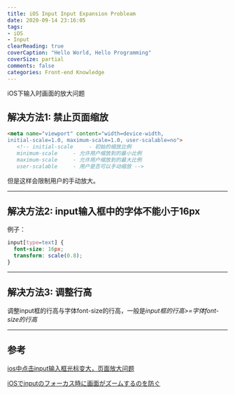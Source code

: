 ```yaml
---
title: iOS Input Input Expansion Probleam
date: 2020-09-14 23:16:05
tags:
- iOS
- Input
clearReading: true
coverCaption: "Hello World, Hello Programming"
coverSize: partial
comments: false
categories: Front-end Knowledge
---
```

iOS下输入时画面的放大问题
<!--more-->
## 解决方法1: 禁止页面缩放
```html
<meta name="viewport" content="width=device-width,
initial-scale=1.0, maximum-scale=1.0, user-scalable=no">
   <!-- initial-scale     - 初始的缩放比例
   minimum-scale     - 允许用户缩放到的最小比例
   maximum-scale     - 允许用户缩放到的最大比例
   user-scalable     - 用户是否可以手动缩放 -->
```

但是这样会限制用户的手动放大。

***
## 解决方法2: input输入框中的字体不能小于16px
例子：
```css
input[type=text] {
  font-size: 16px;
  transform: scale(0.8);
}
```
***
## 解决方法3: 调整行高
调整input框的行高与字体font-size的行高，一般是*input框的行高>=字体font-size的行高*

***
## 参考
[ios中点击input输入框光标变大，页面放大问题](https://blog.csdn.net/weixin_40890907/article/details/82378873?utm_medium=distribute.pc_relevant.none-task-blog-BlogCommendFromBaidu-2.control&depth_1-utm_source=distribute.pc_relevant.none-task-blog-BlogCommendFromBaidu-2.control)

[iOSでinputのフォーカス時に画面がズームするのを防ぐ](https://qiita.com/skwbr/items/b285cc312587c73a4812)

